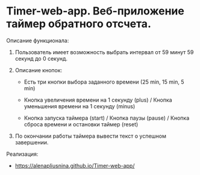 # Timer-web-app. Веб-приложение таймер обратного отсчета.

Описание функционала:

1. Пользователь имеет возможность выбрать интервал от 59 минут 59 секунд до 0 секунд.

2. Описание кнопок:

   - Есть три кнопки выбора заданного времени (25 min, 15 min, 5 min)
   
   - Кнопка увеличения времени на 1 секунду (plus) / Кнопка уменьшения времени на 1 секунду (minus)
   
   - Кнопка запуска таймера (start) / Кнопка паузы (pause) / Кнопка сброса времени и остановки таймер (reset)

4. По окончании работы таймера вывести текст о успешном завершении.


Реализация:

   - https://alenapliusnina.github.io/Timer-web-app/

